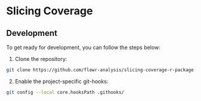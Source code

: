 # Slicing Coverage

## Development
To get ready for development, you can follow the steps below:
1. Clone the repository:
```bash
git clone https://github.com/flowr-analysis/slicing-coverage-r-package.git
```
2. Enable the project-specific git-hooks:
```bash
git config --local core.hooksPath .githooks/
```
